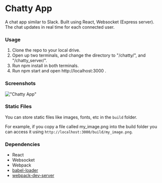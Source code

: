 Chatty App
=====================

A chat app similar to Slack. Built using React, Websocket (Express server). The chat updates in real time for each connected user.
### Usage

1. Clone the repo to your local drive.
2. Open up two terminals, and change the directory to "/chatty/", and "/chatty_server/".
3. Run npm install in both terminals.
4. Run npm start and open http://localhost:3000 .

### Screenshots

!["Chatty App"](https://i.imgur.com/NDUZ03k.png)

### Static Files

You can store static files like images, fonts, etc in the `build` folder.

For example, if you copy a file called my_image.png into the build folder you can access it using `http://localhost:3000/build/my_image.png`.


### Dependencies

* React
* Websocket
* Webpack
* [babel-loader](https://github.com/babel/babel-loader)
* [webpack-dev-server](https://github.com/webpack/webpack-dev-server)

